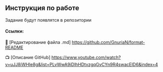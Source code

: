 ## Инструкция по работе
Задание будут появлятся в репозитории 



#### Ссылки:

:ledger: [Редактирование файла .md] https://github.com/GnuriaN/format-README

:tv: [Описание GitHub] https://www.youtube.com/watch?v=uJJ8iWHIe8g&list=PLvWwA9iDlhHDtvzgqGvCYn9R4swacElD6&index=4
